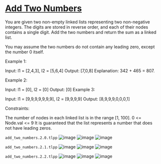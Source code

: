 # [Add Two Numbers](https://leetcode.com/problems/add-two-numbers/)

You are given two non-empty linked lists representing two non-negative integers. The digits are stored in reverse order, and each of their nodes contains a single digit. Add the two numbers and return the sum as a linked list.

You may assume the two numbers do not contain any leading zero, except the number 0 itself.

Example 1:

Input: l1 = [2,4,3], l2 = [5,6,4]
Output: [7,0,8]
Explanation: 342 + 465 = 807.

Example 2:

Input: l1 = [0], l2 = [0]
Output: [0]
Example 3:

Input: l1 = [9,9,9,9,9,9,9], l2 = [9,9,9,9]
Output: [8,9,9,9,0,0,0,1]

Constraints:

The number of nodes in each linked list is in the range [1, 100].
0 <= Node.val <= 9
It is guaranteed that the list represents a number that does not have leading zeros.

`add_two_numbers.2.0.tlpp`
![image](https://github.com/user-attachments/assets/58c7fb3b-d4b0-4f16-8aa0-8800f8cae170)
![image](https://github.com/user-attachments/assets/fb741f58-12d6-4d7b-858c-d13f5f0023f2)
![image](https://github.com/user-attachments/assets/dffa98ea-fa8f-472e-b60a-dce34309e7d7)

`add_two_numbers.2.1.tlpp`
![image](https://github.com/user-attachments/assets/883f6d8e-09e3-4944-a210-5be2b52cfac2)
![image](https://github.com/user-attachments/assets/ed722aba-ce28-4918-8f0d-fae9e884fe8c)
![image](https://github.com/user-attachments/assets/ab34d046-0cbc-4c87-a945-03b5c596eede)

`add_two_numbers.2.2.tlpp`
![image](https://github.com/user-attachments/assets/960c0259-0863-485e-97bf-ea760610afc6)
![image](https://github.com/user-attachments/assets/64c61f3d-20e3-42ea-8cb3-2840bdc0807c)
![image](https://github.com/user-attachments/assets/50bfab7e-ffe1-4842-83a2-7f371955da12)
